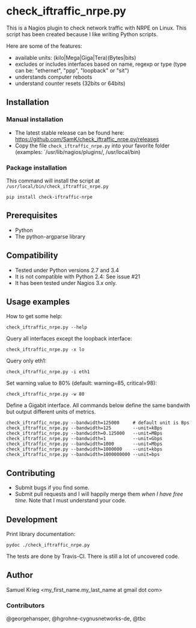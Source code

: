 # check_iftraffic_nrpe.py

This is a Nagios plugin to check network traffic with NRPE on Linux.
This script has been created because I like writing Python scripts.

Here are some of the features:

 * available units: (kilo|Mega|Giga|Tera)(Bytes|bits)
 * excludes or includes interfaces based on name, regexp or type (type can be: "ethernet", "ppp", "loopback" or "sit")
 * understands computer reboots
 * understand counter resets (32bits or 64bits)

## Installation

### Manual installation

* The latest stable release can be found here: https://github.com/SamK/check_iftraffic_nrpe.py/releases
* Copy the file `check_iftraffic_nrpe.py` into your favorite folder (examples: `/usr/lib/nagios/plugins/, /usr/local/bin)

### Package installation

This command will install the script at `/usr/local/bin/check_iftraffic_nrpe.py`

    pip install check-iftraffic-nrpe

## Prerequisites

* Python
* The python-argparse library

## Compatibility

* Tested under Python versions 2.7 and 3.4
* It is not compatible with Python 2.4: See issue #21
* It has been tested under Nagios 3.x only.

## Usage examples

How to get some help:

    check_iftraffic_nrpe.py --help

Query all interfaces except the loopback interface:

    check_iftraffic_nrpe.py -x lo

Query only eth1:

    check_iftraffic_nrpe.py -i eth1

Set warning value to 80% (default: warning=85, critical=98):

    check_iftraffic_nrpe.py -w 80

Define a Gigabit interface.
All commands below define the same bandwith but output different units of metrics.

    check_iftraffic_nrpe.py --bandwidth=125000     # default unit is Bps
    check_iftraffic_nrpe.py --bandwidth=125        --unit=kBps
    check_iftraffic_nrpe.py --bandwidth=0.125000   --unit=MBps
    check_iftraffic_nrpe.py --bandwidth=1          --unit=Gbps
    check_iftraffic_nrpe.py --bandwidth=1000       --unit=Mbps
    check_iftraffic_nrpe.py --bandwidth=1000000    --unit=kbps
    check_iftraffic_nrpe.py --bandwidth=1000000000 --unit=bps


## Contributing

* Submit bugs if you find some.
* Submit pull requests and I will happily merge them *when I have free time*.
Note that I must understand your code.

## Development

Print library documentation:

    pydoc ./check_iftraffic_nrpe.py

The tests are done by Travis-CI. There is still a lot of uncovered code.

## Author

Samuel Krieg <my_first_name.my_last_name at gmail dot com>

### Contributors

@georgehansper, @hgrohne-cygnusnetworks-de, @tbc

